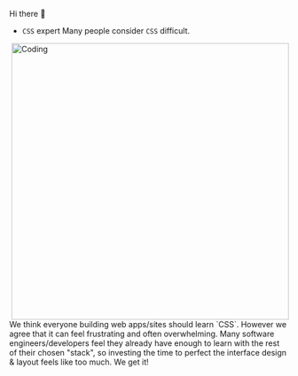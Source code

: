   Hi there 👋

- `CSS` expert
Many people consider `CSS` difficult.
<img align="right" alt="Coding" width="500" src="https://github.com/VividSun-V/VividSun-V/assets/164004558/c4c84bde-01c7-4b74-90af-b494b503ebe4">
We think everyone building web apps/sites should learn `CSS`.
However we agree that it can feel frustrating and often overwhelming.
Many software engineers/developers feel they already have enough to learn with the rest of their chosen "stack", so investing the time to perfect the interface design & layout feels like too much. We get it!

<!--
**VividSun-V/VividSun-V** is a ✨ _special_ ✨ repository because its `README.md` (this file) appears on your GitHub profile.

Here are some ideas to get you started:

- 🔭 I’m currently working on ...
- 🌱 I’m currently learning ...
- 👯 I’m looking to collaborate on ...
- 🤔 I’m looking for help with ...
- 💬 Ask me about ...
- 📫 How to reach me: ...
- 😄 Pronouns: ...
- ⚡ Fun fact: ...
-->
